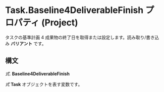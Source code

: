 
# Task.Baseline4DeliverableFinish プロパティ (Project)

タスクの基準計画 4 成果物の終了日を取得または設定します。読み取り/書き込み **バリアント** です。


## 構文

 _式_. **Baseline4DeliverableFinish**

 _式_ **Task** オブジェクトを表す変数です。

